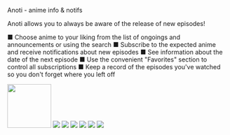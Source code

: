 Anoti - anime info & notifs

Anoti allows you to always be aware of the release of new episodes!

■ Choose anime to your liking from the list of ongoings and announcements or using the search
■ Subscribe to the expected anime and receive notifications about new episodes
■ See information about the date of the next episode
■ Use the convenient "Favorites" section to control all subscriptions
■ Keep a record of the episodes you've watched so you don't forget where you left off

<img src="https://github.com/user-attachments/assets/dee9275c-b37f-40d3-b33a-25f3e9d4fc22" width="100" />
<img src="https://github.com/user-attachments/assets/4955a06c-0280-4702-8047-296f0200e184" />
<img src="https://github.com/user-attachments/assets/853345b7-2704-48e8-9ebb-8a2b42ee0ee9" />
<img src="https://github.com/user-attachments/assets/4b0b5168-42ee-45b3-b1cf-4be5ad3f9d71" />
<img src="https://github.com/user-attachments/assets/c5ac4d40-e5be-4172-92b4-c1f721001e04" />
<img src="https://github.com/user-attachments/assets/889e4b8e-c06a-43e9-b446-02880dfe3ca7" />
<img src="https://github.com/user-attachments/assets/b2d04efd-141d-4ac7-bc4a-5285abaf2612" />
